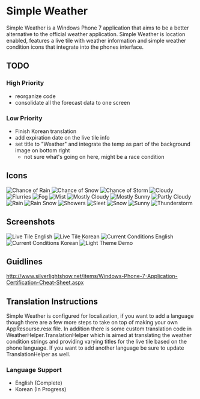 # Simple Weather
Simple Weather is a Windows Phone 7 application that aims to be a better 
alternative to the official weather application. Simple Weather is
location enabled, features a live tile with weather information and 
simple weather condition icons that integrate into the phones interface.

## TODO
### High Priority
* reorganize code
* consolidate all the forecast data to one screen

### Low Priority
* Finish Korean translation
* add expiration date on the live tile info
* set title to "Weather" and integrate the temp as part of the background image on bottom right
	* not sure what's going on here, might be a race condition

## Icons
![Chance of Rain](https://github.com/ameerkat/Simple-Weather/raw/master/Simple%20Weather/Simple%20Weather/icons/light/chance_of_rain.png)
![Chance of Snow](https://github.com/ameerkat/Simple-Weather/raw/master/Simple%20Weather/Simple%20Weather/icons/light/chance_of_snow.png)
![Chance of Storm](https://github.com/ameerkat/Simple-Weather/raw/master/Simple%20Weather/Simple%20Weather/icons/light/chance_of_storm.png)
![Cloudy](https://github.com/ameerkat/Simple-Weather/raw/master/Simple%20Weather/Simple%20Weather/icons/light/cloudy.png)
![Flurries](https://github.com/ameerkat/Simple-Weather/raw/master/Simple%20Weather/Simple%20Weather/icons/light/flurries.png)
![Fog](https://github.com/ameerkat/Simple-Weather/raw/master/Simple%20Weather/Simple%20Weather/icons/light/fog.png)
![Mist](https://github.com/ameerkat/Simple-Weather/raw/master/Simple%20Weather/Simple%20Weather/icons/light/mist.png)
![Mostly Cloudy](https://github.com/ameerkat/Simple-Weather/raw/master/Simple%20Weather/Simple%20Weather/icons/light/mostly_cloudy.png)
![Mostly Sunny](https://github.com/ameerkat/Simple-Weather/raw/master/Simple%20Weather/Simple%20Weather/icons/light/mostly_sunny.png)
![Partly Cloudy](https://github.com/ameerkat/Simple-Weather/raw/master/Simple%20Weather/Simple%20Weather/icons/light/partly_cloudy.png)
![Rain](https://github.com/ameerkat/Simple-Weather/raw/master/Simple%20Weather/Simple%20Weather/icons/light/rain.png)
![Rain Snow](https://github.com/ameerkat/Simple-Weather/raw/master/Simple%20Weather/Simple%20Weather/icons/light/rain_snow.png)
![Showers](https://github.com/ameerkat/Simple-Weather/raw/master/Simple%20Weather/Simple%20Weather/icons/light/showers.png)
![Sleet](https://github.com/ameerkat/Simple-Weather/raw/master/Simple%20Weather/Simple%20Weather/icons/light/sleet.png)
![Snow](https://github.com/ameerkat/Simple-Weather/raw/master/Simple%20Weather/Simple%20Weather/icons/light/snow.png)
![Sunny](https://github.com/ameerkat/Simple-Weather/raw/master/Simple%20Weather/Simple%20Weather/icons/light/sunny.png)
![Thunderstorm](https://github.com/ameerkat/Simple-Weather/raw/master/Simple%20Weather/Simple%20Weather/icons/light/thunderstorm.png)
	
## Screenshots
![Live Tile English](https://github.com/ameerkat/Simple-Weather/raw/master/Screenshots/tileEnglish.png)
![Live Tile Korean](https://github.com/ameerkat/Simple-Weather/raw/master/Screenshots/tileKorean.png)
![Current Conditions English](https://github.com/ameerkat/Simple-Weather/raw/master/Screenshots/screen1.png)
![Current Conditions Korean](https://github.com/ameerkat/Simple-Weather/raw/master/Screenshots/demoKorean.png)
![Light Theme Demo](https://github.com/ameerkat/Simple-Weather/raw/master/Screenshots/lightTheme.png)

	
## Guidlines
http://www.silverlightshow.net/items/Windows-Phone-7-Application-Certification-Cheat-Sheet.aspx

## Translation Instructions
Simple Weather is configured for localization, if you want to add a language
though there are a few more steps to take on top of making your own
AppResourse.resx file. In addition there is some custom translation code in
WeatherHelper.TranslationHelper which is aimed at translating the weather
condition strings and providing varying titles for the live tile based on the
phone language. If you want to add another language be sure to update 
TranslationHelper as well.

### Language Support
* English (Complete)
* Korean (In Progress)
